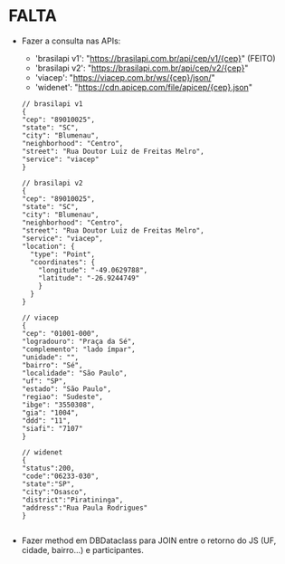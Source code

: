# FALTA

* Fazer a consulta nas APIs:
  * 'brasilapi v1': "https://brasilapi.com.br/api/cep/v1/{cep}" (FEITO)
  * 'brasilapi v2': "https://brasilapi.com.br/api/cep/v2/{cep}"
  * 'viacep': "https://viacep.com.br/ws/{cep}/json/"
  * 'widenet': "https://cdn.apicep.com/file/apicep/{cep}.json"
  
  ```json5
  // brasilapi v1
  {
  "cep": "89010025",
  "state": "SC",
  "city": "Blumenau",
  "neighborhood": "Centro",
  "street": "Rua Doutor Luiz de Freitas Melro",
  "service": "viacep"
  }

  // brasilapi v2
  {
  "cep": "89010025",
  "state": "SC",
  "city": "Blumenau",
  "neighborhood": "Centro",
  "street": "Rua Doutor Luiz de Freitas Melro",
  "service": "viacep",
  "location": {
    "type": "Point",
    "coordinates": {
      "longitude": "-49.0629788",
      "latitude": "-26.9244749"
      }
    }
  }
  
  // viacep
  {
  "cep": "01001-000",
  "logradouro": "Praça da Sé",
  "complemento": "lado ímpar",
  "unidade": "",
  "bairro": "Sé",
  "localidade": "São Paulo",
  "uf": "SP",
  "estado": "São Paulo",
  "regiao": "Sudeste",
  "ibge": "3550308",
  "gia": "1004",
  "ddd": "11",
  "siafi": "7107"
  }

  // widenet
  {
  "status":200,
  "code":"06233-030",
  "state":"SP",
  "city":"Osasco",
  "district":"Piratininga",
  "address":"Rua Paula Rodrigues"
  }


  ```

* Fazer method em DBDataclass para JOIN entre o retorno do JS (UF, cidade, bairro...) e participantes.


